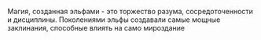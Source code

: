 Магия, созданная эльфами - это торжество разума, сосредоточенности и дисциплины.
Поколениями эльфы создавали самые мощные заклинания, способные влиять на само мироздание
